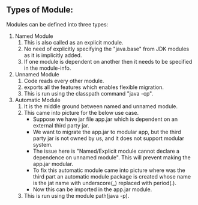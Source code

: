 Types of Module:
----------------
Modules can be defined into three types:

1. Named Module
    1. This is also called as an explicit module.
    2. No need of explicitly specifying the "java.base" from JDK modules as it is implicitly added.
    3. If one module is dependent on another then it needs to be specified in the module-info.
2. Unnamed Module
    1. Code reads every other module.
    2. exports all the features which enables flexible migration.
    3. This is run using the classpath command "java -cp".
3. Automatic Module
    1. It is the middle ground between named and unnamed module.
    2. This came into picture for the below use case.
        * Suppose we have jar file app.jar which is dependent on an external third party jar.
        * We want to migrate the app.jar to modular app, but the third party jar is not owned by us, and it does not
          support modular system.
        * The issue here is "Named/Explicit module cannot declare a dependence on unnamed module". This will prevent
          making the app.jar modular.
        * To fix this automatic module came into picture where was the third part an automatic module package is created
          whose name is the jat name with underscore(_) replaced with period(.).
        * Now this can be imported in the app.jar module.
    3. This is run using the module path(java -p).